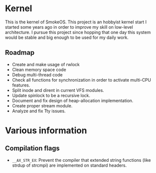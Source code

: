 # Kernel

 This is the kernel of SmokeOS. This project is an hobbyist kernel start I
 started some years ago in order to improve my skill on low-level architecture.
 I pursue this project since hopping that one day this system would be stable
 and big enough to be used for my daily work.



## Roadmap


- Create and make usage of rwlock
- Clean memory space code
- Debug multi-thread code
- Check all functions for synchronization in order to activate multi-CPU features.
- Split inode and dirent in current VFS modules.
- Update spinlock to be a recursive lock.
- Document and fix design of heap-allocation implementation.
- Create proper stream module.
- Analyze and fix Tty issues.




# Various information

## Compilation flags

 - `__AX_STR_EX`: Prevent the compiler that extended string functions (like strdup of strcmpi) are implemented on standard headers.


